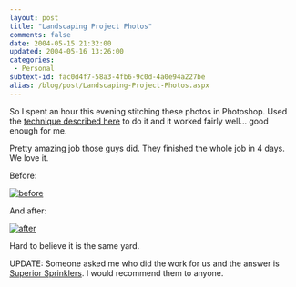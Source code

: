 ```yaml
---
layout: post
title: "Landscaping Project Photos"
comments: false
date: 2004-05-15 21:32:00
updated: 2004-05-16 13:26:00
categories:
 - Personal
subtext-id: fac0d4f7-58a3-4fb6-9c0d-4a0e94a227be
alias: /blog/post/Landscaping-Project-Photos.aspx
---
```



So I spent an hour this evening stitching these photos in Photoshop. Used the [technique described here](http://www.nickgallery.com/web_pages/technical%202.htm) to do it and it worked fairly well... good enough for me.

Pretty amazing job those guys did. They finished the whole job in 4 days. We love it.

Before:

[![before](/images/25/r_Landscape-Panorama-Before-(Small).jpg)](http://www.peterprovost.org/images/25/o_Landscape-Panorama-Before-(Small).jpg)

And after:

[![after](/images/25/r_Landscape-Panorama-After-(Small).jpg)](http://www.peterprovost.org/images/25/o_Landscape-Panorama-After-(Small).jpg)

Hard to believe it is the same yard.

UPDATE: Someone asked me who did the work for us and the answer is [Superior Sprinklers](http://www.superiorsprinklers.com/). I would recommend them to anyone.
